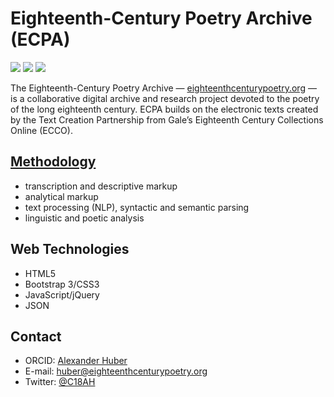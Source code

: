 Eighteenth-Century Poetry Archive (ECPA)
======
![](https://img.shields.io/github/repo-size/alhuber1502/ECPA.svg?style=flat)
![](https://img.shields.io/github/last-commit/alhuber1502/ECPA.svg?style=flat)
![](https://img.shields.io/badge/license-CC%20BY--SA-orange.svg)

The Eighteenth-Century Poetry Archive — 
[eighteenthcenturypoetry.org](http://www.eighteenthcenturypoetry.org/) — is a
collaborative digital archive and research project devoted to the poetry of the long eighteenth
century. ECPA builds on the electronic texts created by the Text Creation
Partnership from Gale’s Eighteenth Century Collections Online (ECCO).

## [Methodology](http://www.eighteenthcenturypoetry.local/about/#methodology)
* transcription and descriptive markup
* analytical markup
* text processing (NLP), syntactic and semantic parsing
* linguistic and poetic analysis

## Web Technologies
* HTML5
* Bootstrap 3/CSS3
* JavaScript/jQuery
* JSON

## Contact
* ORCID: [Alexander Huber](http://orcid.org/0000-0002-2151-6415)
* E-mail: [huber@eighteenthcenturypoetry.org](mailto:huber@eighteenthcenturypoetry.org)
* Twitter: [@C18AH](https://twitter.com/C18AH)
